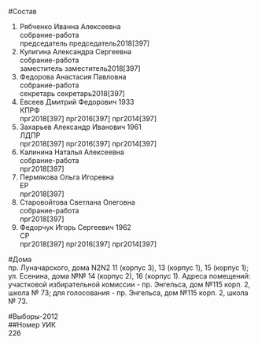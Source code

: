 #Состав  
1. Рябченко Иванна Алексеевна  
    собрание-работа  
    председатель председатель2018[397]  
2. Кулигина Александра Сергеевна  
    собрание-работа  
    заместитель заместитель2018[397]  
3. Федорова Анастасия Павловна  
    собрание-работа  
    секретарь секретарь2018[397]  
4. Евсеев Дмитрий Федорович 1933  
    КПРФ  
    прг2018[397] прг2016[397] прг2014[397]  
5. Захарьев Александр Иванович 1961  
    ЛДПР  
    прг2018[397] прг2016[397] прг2014[397]  
6. Калинина Наталья Алексеевна  
    собрание-работа  
    прг2018[397]  
7. Пермякова Ольга Игоревна  
    ЕР  
    прг2018[397]  
8. Старовойтова Светлана Олеговна  
    собрание-работа  
    прг2018[397]  
9. Федорчук Игорь Сергеевич 1962  
    СР  
    прг2018[397] прг2016[397] прг2014[397]  
  
#Дома  
пр. Луначарского, дома N2N2 11 (корпус 3), 13 (корпус 1), 15 (корпус 1); ул. Есенина, дома №№ 14 (корпус 2), 16 (корпус 1). Адреса помещений: участковой избирательной комиссии - пр. Энгельса, дом №115 корп. 2, школа № 73; для голосования - пр. Энгельса, дом №115 корп. 2, школа № 73.  
  
#Выборы-2012  
##Номер УИК  
226  
